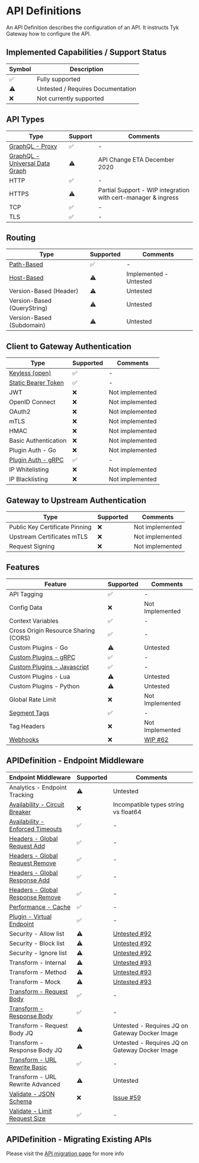 # API Definitions

An API Definition describes the configuration of an API. It instructs Tyk Gateway how to configure the API.

## Implemented Capabilities / Support Status

| Symbol | Description |
| --------- | --------- |
| ✅ | Fully supported |
| ⚠️ | Untested / Requires Documentation |
| ❌️ | Not currently supported |

## API Types

| Type | Support | Comments |
| --------- | --------- | --------- |
| [GraphQL - Proxy](./../config/samples/trevorblades_graphql_proxy.yaml) | ✅ | - |
| [GraphQL - Universal Data Graph](./../config/samples/udg_1.yaml) | ⚠️ | API Change ETA December 2020 |
| HTTP | ✅ | - |
| HTTPS️ | ⚠️ | Partial Support - WIP integration with cert-manager & ingress |
| TCP | ✅ | - |
| TLS | ✅ | - |

## Routing

| Type | Supported | Comments |
| ----------- | --------- | --------- |
| [Path-Based](./../config/samples/httpbin.yaml) | ✅ | - |
| [Host-Based](./../config/samples/httpbin_routing_by_hostname.yaml) | ⚠️ | Implemented - Untested |
| Version-Based (Header) | ⚠️ | Untested |
| Version-Based (QueryString) | ⚠️ | Untested |
| Version-Based (Subdomain) | ⚠️ | Untested |

## Client to Gateway Authentication

| Type | Supported | Comments |
| ----------- | --------- | --------- |
| [Keyless (open)](./../config/samples/httpbin.yaml) | ✅ | - |
| [Static Bearer Token](./../config/samples/httpbin_protected.yaml) | ✅ | - |
| JWT | ❌️ | Not implemented |
| OpenID Connect | ❌ | Not implemented |
| OAuth2 | ❌ | Not implemented |
| mTLS | ❌ | Not implemented |
| HMAC | ❌ | Not implemented |
| Basic Authentication | ❌ | Not implemented |
| Plugin Auth - Go | ❌ | Not implemented |
| [Plugin Auth - gRPC](./../bdd/features/api_http_grpc_plugin.feature) | ✅ | - |
| IP Whitelisting | ❌ | Not implemented |
| IP Blacklisting | ❌ | Not implemented |

## Gateway to Upstream Authentication

| Type | Supported | Comments |
| ----------- | --------- | --------- |
| Public Key Certificate Pinning | ❌ | Not implemented |
| Upstream Certificates mTLS | ❌ | Not implemented |
| Request Signing | ❌ | Not implemented |

## Features

| Feature | Supported | Comments |
| ----------- | --------- | --------- |
| API Tagging | ✅ | - |
| Config Data | ❌ | Not Implemented |
| Context Variables | ✅ | - |
| Cross Origin Resource Sharing (CORS) | ✅ | - |
| Custom Plugins - Go | ⚠️ | Untested |
| [Custom Plugins - gRPC](./../bdd/features/api_http_grpc_plugin.feature) | ✅ | - |
| [Custom Plugins - Javascript](./api_definitions/custom_plugin.md) | ✅ | - |
| Custom Plugins - Lua | ⚠️ | Untested |
| Custom Plugins - Python | ⚠️ | Untested |
| Global Rate Limit | ❌ | Not Implemented |
| [Segment Tags](./../config/samples/httpbin_tagged.yaml) | ✅ | - |
| Tag Headers | ❌ | Not Implemented |
| [Webhooks](./webhooks.md) | ❌ | [WIP #62](https://github.com/TykTechnologies/tyk-operator/issues/62) |

## APIDefinition - Endpoint Middleware

| Endpoint Middleware  | Supported | Comments |
| ----------- | --------- | --------- |
| Analytics - Endpoint Tracking | ⚠️ | Untested |
| [Availability - Circuit Breaker](./../config/samples/httpbin_timeout.yaml) | ❌ | Incompatible types string vs float64 |
| [Availability - Enforced Timeouts](./../config/samples/httpbin_timeout.yaml) | ✅ | - |
| [Headers - Global Request Add](../config/samples/httpbin_global-headers.yaml) | ✅ | - |
| [Headers - Global Request Remove](../config/samples/httpbin_global-headers.yaml) | ✅ | - |
| [Headers - Global Response Add](../config/samples/httpbin_global-headers.yaml) | ✅ | - |
| [Headers - Global Response Remove](../config/samples/httpbin_global-headers.yaml) | ✅ | - |
| [Performance - Cache](./../config/samples/httpbin_cache.yaml) | ✅ | - |
| [Plugin - Virtual Endpoint](./api_definitions/custom_plugin.md) | ✅ | - |
| Security - Allow list | ⚠️ | [Untested #92](https://github.com/TykTechnologies/tyk-operator/issues/93) |
| Security - Block list | ⚠️ | [Untested #92](https://github.com/TykTechnologies/tyk-operator/issues/93) |
| Security - Ignore list | ⚠️ | [Untested #92](https://github.com/TykTechnologies/tyk-operator/issues/93) |
| Transform - Internal | ⚠️ | [Untested #93](https://github.com/TykTechnologies/tyk-operator/issues/93) |
| Transform - Method | ⚠️ | [Untested #93](https://github.com/TykTechnologies/tyk-operator/issues/93) |
| Transform - Mock | ⚠️ | [Untested #93](https://github.com/TykTechnologies/tyk-operator/issues/93) |
| [Transform - Request Body](../config/samples/httpbin_transform.yaml) | ✅ | - |
| [Transform - Response Body](../config/samples/httpbin_transform.yaml) | ✅ | - |
| Transform - Request Body JQ | ⚠️ | Untested - Requires JQ on Gateway Docker Image |
| Transform - Response Body JQ | ⚠️ | Untested - Requires JQ on Gateway Docker Image |
| [Transform - URL Rewrite Basic](../config/samples/url_rewrite_basic.yaml) | ✅️ | - |
| Transform - URL Rewrite Advanced | ⚠️ | Untested |
| [Validate - JSON Schema](../config/samples/httpbin_validate.yaml) | ❌️ | [Issue #59](https://github.com/TykTechnologies/tyk-operator/issues/59) |
| [Validate - Limit Request Size](../config/samples/httpbin_validate.yaml) | ✅️ | - |

## APIDefinition - Migrating Existing APIs

Please visit the [API migration page](./api_definitions/migration.md) for more info
